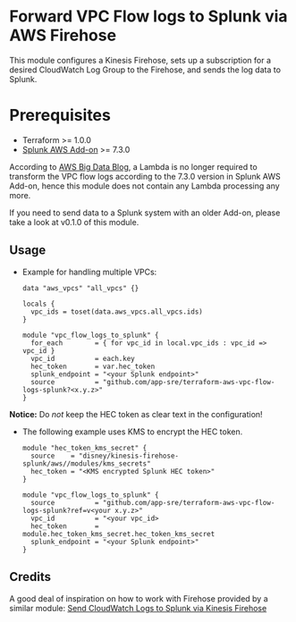 # Forward VPC Flow logs to Splunk via AWS Firehose

This module configures a Kinesis Firehose, sets up a subscription for a desired 
CloudWatch Log Group to the Firehose, and sends the log data to Splunk.

# Prerequisites

* Terraform >= 1.0.0
* [Splunk AWS Add-on][Splunk AWS Add-on URL] >= 7.3.0

[Splunk AWS Add-on URL]: https://docs.splunk.com/Documentation/AddOns/released/AWS

According to [AWS Big Data Blog][AWS Big Data Blog URL], a Lambda is no longer required 
to transform the VPC flow logs according to the 7.3.0 version in Splunk AWS Add-on, hence
this module does not contain any Lambda processing any more. 

If you need to send data to a Splunk system with an older Add-on, please take a look at 
v0.1.0 of this module.

[AWS Big Data Blog URL]: https://aws.amazon.com/blogs/big-data/ingest-vpc-flow-logs-into-splunk-using-amazon-kinesis-data-firehose

## Usage

* Example for handling multiple VPCs:
    ```
    data "aws_vpcs" "all_vpcs" {}

    locals {
      vpc_ids = toset(data.aws_vpcs.all_vpcs.ids)
    }

    module "vpc_flow_logs_to_splunk" {
      for_each        = { for vpc_id in local.vpc_ids : vpc_id => vpc_id }
      vpc_id          = each.key
      hec_token       = var.hec_token
      splunk_endpoint = "<your Splunk endpoint>"
      source          = "github.com/app-sre/terraform-aws-vpc-flow-logs-splunk?<x.y.z>"
    }
    ```
**Notice:** Do *not* keep the HEC token as clear text in the configuration!

* The following example uses KMS to encrypt the HEC token. 
    ```
    module "hec_token_kms_secret" {
      source    = "disney/kinesis-firehose-splunk/aws//modules/kms_secrets"
      hec_token = "<KMS encrypted Splunk HEC token>"
    }

    module "vpc_flow_logs_to_splunk" {
      source          = "github.com/app-sre/terraform-aws-vpc-flow-logs-splunk?ref=v<your x.y.z>"
      vpc_id          = "<your vpc_id>
      hec_token       = module.hec_token_kms_secret.hec_token_kms_secret
      splunk_endpoint = "<your Splunk endpoint>"
    }
    ```

## Credits

A good deal of inspiration on how to work with Firehose provided by a similar module: 
[Send CloudWatch Logs to Splunk via Kinesis Firehose](https://github.com/disney/terraform-aws-kinesis-firehose-splunk)
